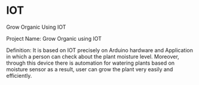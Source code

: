 # IOT

Grow Organic Using IOT

Project Name: Grow Organic using IOT

Definition: It is based on IOT precisely on Arduino hardware and Application in which a
person can check about the plant moisture level. Moreover, through this device there is automation for watering plants based on moisture sensor as a result, user can grow the plant very easily and efficiently.
